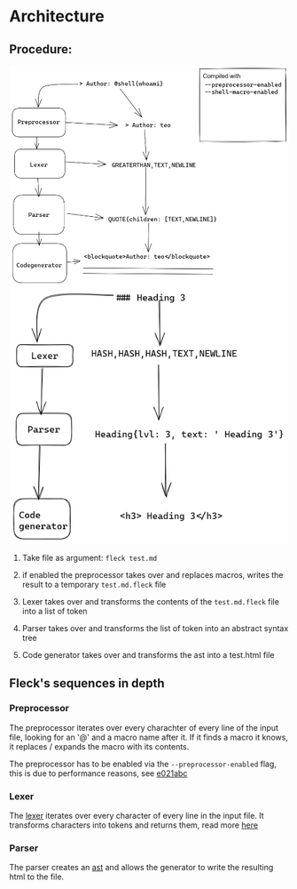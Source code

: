 # Architecture

## Procedure:

![overview](./assets/overview-with-preprocessor.png)
![overview](./assets/overview.png)

1. Take file as argument: `fleck test.md`

2. if enabled the preprocessor takes over and replaces macros, writes the result to a temporary `test.md.fleck` file

3. Lexer takes over and transforms the contents of the `test.md.fleck` file into a list of token

4. Parser takes over and transforms the list of token into an abstract syntax tree

5. Code generator takes over and transforms the ast into a test.html file

## Fleck's sequences in depth

### Preprocessor

The preprocessor iterates over every charachter of every line of the input file, looking for an '@' and a macro name after it. If it finds a macro it knows, it replaces / expands the macro with its contents.

The preprocessor has to be enabled via the `--preprocessor-enabled` flag, this is due to performance reasons, see [e021abc](https://github.com/xNaCly/fleck/commit/e021abcf227c80b45e6834876695a7a4205936e0)

### Lexer

The [lexer](https://en.wikipedia.org/wiki/Lexical_analysis) iterates over every character of every line in the input file.
It transforms characters into tokens and returns them, read more [here](https://xnacly.me/posts/2023/lexer-markdown/)

### Parser

The parser creates an [ast](https://en.wikipedia.org/wiki/Abstract_syntax_tree) and allows the generator to write the resulting html to the file.

